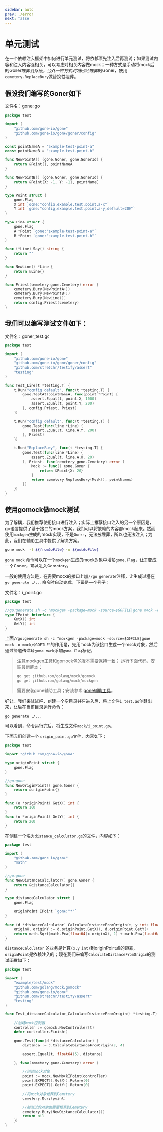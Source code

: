 ```yaml
---
sidebar: auto
prev: ./error
next: false
---
```


# 单元测试

在一个依赖注入框架中如何进行单元测试，将依赖项先注入后再测试；如果测试内容和注入内容强相关，可以考虑对相关内容做mock；一种方式是手动将mock后的Goner埋葬到系统，另外一种方式时将已经埋葬的Goner，使用`cemetery.ReplaceBury`做替换性埋葬。

## 假设我们编写的Goner如下

文件名：goner.go
```go
package test

import (
	"github.com/gone-io/gone"
	"github.com/gone-io/gone/goner/config"
)

const pointNameA = "example-test-point-a"
const pointNameB = "example-test-point-b"

func NewPointA() (gone.Goner, gone.GonerId) {
	return &Point{}, pointNameA
}

func NewPointB() (gone.Goner, gone.GonerId) {
	return &Point{X: -1, Y: -1}, pointNameB
}

type Point struct {
	gone.Flag
	X int `gone:"config,example.test.point.a-x"`
	Y int `gone:"config,example.test.point.a-y,default=200"`
}

type Line struct {
	gone.Flag
	A *Point `gone:"example-test-point-a"`
	B *Point `gone:"example-test-point-b"`
}

func (*Line) Say() string {
	return ""
}

func NewLine() *Line {
	return &Line{}
}

func Priest(cemetery gone.Cemetery) error {
	cemetery.Bury(NewPointA())
	cemetery.Bury(NewPointB())
	cemetery.Bury(NewLine())
	return config.Priest(cemetery)
}
```

## 我们可以编写测试文件如下：
文件名：goner_test.go
```go
package test

import (
	"github.com/gone-io/gone"
	"github.com/gone-io/gone/goner/config"
	"github.com/stretchr/testify/assert"
	"testing"
)

func Test_Line(t *testing.T) {
	t.Run("config default", func(t *testing.T) {
		gone.TestAt(pointNameA, func(point *Point) {
			assert.Equal(t, point.X, 1000)
			assert.Equal(t, point.Y, 200)
		}, config.Priest, Priest)
	})

	t.Run("config default", func(t *testing.T) {
		gone.Test(func(line *Line) {
			assert.Equal(t, line.A.Y, 200)
		}, Priest)
	})

	t.Run("ReplaceBury", func(t *testing.T) {
		gone.Test(func(line *Line) {
			assert.Equal(t, line.A.X, 20)
		}, Priest, func(cemetery gone.Cemetery) error {
			Mock := func() gone.Goner {
				return &Point{X: 20}
			}
			return cemetery.ReplaceBury(Mock(), pointNameA)
		})
	})
}
```

## 使用gomock做mock测试
为了解耦，我们推荐使用接口进行注入；实际上推荐接口注入的另一个原因是，go语言提供了基于接口的mock方案，我们可以将依赖的内容都mock起来。然而使用`mockgen`生成的mock实现，不是`Goner`，无法被埋葬，所以也无法注入；为此，我们在辅助工具中提供了解决方案。

```bash
gone mock  -f ${fromGoFile} -o ${outGoFile}
```
`gone mock` 命令可以在一个`mockgen`生成的mock对象中增加`gone.Flag`，让其变成一个Goner，可以进入Cemetery。

一般的使用方法是，在需要mock的接口上加`//go:generate`注释，让生成过程在`go generate ./...`命令时自动完成，下面是一个例子：

文件名：i_point.go
```go
package test

//go:generate sh -c "mockgen -package=mock -source=$GOFILE|gone mock -o mock/$GOFILE"
type IPoint interface {
	GetX() int
	GetY() int
}
```
上面`//go:generate sh -c "mockgen -package=mock -source=$GOFILE|gone mock -o mock/$GOFILE"`的作用是，先用mock为该接口生成一个mock对象，然后通过管道传递给`gone mock`添加`gone.Flag`标记。

> 注意mockgen工具和gomock包的版本需要保持一致；
> 运行下面代码，安装最新版本：
> ```bash
> go get github.com/golang/mock/gomock
> go get github.com/golang/mock/mockgen
> ```
>
> 需要安装gone辅助工具；安装参考 [gone辅助工具](https://goner.fun/zh/references/gone-tool.html)。


好让，我们来试试吧，创建一个空目录并在进入后，将上文件`i_test.go`创建出来，让后在当前目录运行命令：
```bash
go generate ./...
```
可以看到，命令运行完后，将生成文件`mock/i_point.go`。

下面我们创建一个 `origin_point.go`文件，内容如下：
```go
package test

import "github.com/gone-io/gone"

type originPoint struct {
	gone.Flag
}

//go:gone
func NewOriginPoint() gone.Goner {
	return &originPoint{}
}

func (o *originPoint) GetX() int {
	return 100
}
func (o *originPoint) GetY() int {
	return 200
}
```

在创建一个名为`distance_calculator.go`的文件，内容如下：
```go
package test

import (
	"github.com/gone-io/gone"
	"math"
)

//go:gone
func NewDistanceCalculator() gone.Goner {
	return &distanceCalculator{}
}

type distanceCalculator struct {
	gone.Flag

	originPoint IPoint `gone:"*"`
}

func (d *distanceCalculator) CalculateDistanceFromOrigin(x, y int) float64 {
	originX, originY := d.originPoint.GetX(), d.originPoint.GetY()
	return math.Sqrt(math.Pow(float64(x-originX), 2) + math.Pow(float64(y-originY), 2))
}
```

`distanceCalculator` 的业务是计算`(x,y int)`到originPoint点的距离，`originPoint`是依赖注入的；现在我们来编写`CalculateDistanceFromOrigin`的测试函数如下：
```go
package test

import (
	"example/test/mock"
	"github.com/golang/mock/gomock"
	"github.com/gone-io/gone"
	"github.com/stretchr/testify/assert"
	"testing"
)

func Test_distanceCalculator_CalculateDistanceFromOrigin(t *testing.T) {

	//创建mock控制器
	controller := gomock.NewController(t)
	defer controller.Finish()

	gone.Test(func(d *distanceCalculator) {
		distance := d.CalculateDistanceFromOrigin(3, 4)

		assert.Equal(t, float64(5), distance)

	}, func(cemetery gone.Cemetery) error {

		//创建mock对象
		point := mock.NewMockIPoint(controller)
		point.EXPECT().GetX().Return(0)
		point.EXPECT().GetY().Return(0)

		//将mock对象埋葬到Cemetery
		cemetery.Bury(point)

		//被测试的对象也需要埋葬到Cemetery
		cemetery.Bury(NewDistanceCalculator())
		return nil
	})
}
```
